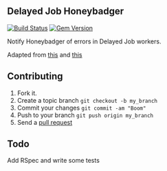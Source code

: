Delayed Job Honeybadger
-----------------------

[![Build Status](https://secure.travis-ci.org/honeybadger-io/delayed_job_honeybadger.png?branch=master)](http://travis-ci.org/honeybadger-io/delayed_job_honeybadger)
[![Gem Version](https://badge.fury.io/rb/delayed_job_honeybadger.png)](http://badge.fury.io/rb/delayed_job_honeybadger)

Notify Honeybadger of errors in Delayed Job workers.

Adapted from [this](http://stackoverflow.com/a/14172132/1332687) and
[this](https://gist.github.com/2223758)

## Contributing

1. Fork it.
2. Create a topic branch `git checkout -b my_branch`
3. Commit your changes `git commit -am "Boom"`
3. Push to your branch `git push origin my_branch`
4. Send a [pull request](https://github.com/honeybadger-io/delayed_job_honeybadger/pulls)

## Todo

Add RSpec and write some tests

